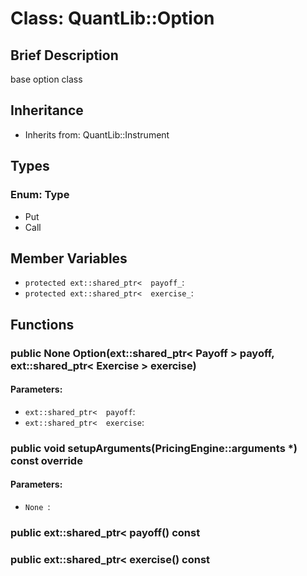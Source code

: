 # Class: QuantLib::Option

## Brief Description
base option class 

## Inheritance
- Inherits from: QuantLib::Instrument

## Types
### Enum: Type
- Put
- Call

## Member Variables
- `protected ext::shared_ptr<  payoff_`: 
- `protected ext::shared_ptr<  exercise_`: 

## Functions
### public None Option(ext::shared_ptr< Payoff > payoff, ext::shared_ptr< Exercise > exercise)

#### Parameters:
- `ext::shared_ptr<  payoff`: 
- `ext::shared_ptr<  exercise`: 

### public void setupArguments(PricingEngine::arguments *) const override

#### Parameters:
- `None `: 

### public ext::shared_ptr<  payoff() const


### public ext::shared_ptr<  exercise() const


